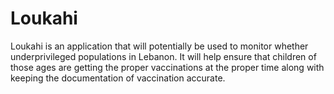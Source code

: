 # Loukahi
Loukahi is an application that will potentially be used to monitor whether underprivileged populations in Lebanon. It will help ensure that children of those ages are getting the proper vaccinations at the proper time along with keeping the documentation of vaccination accurate.
